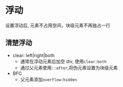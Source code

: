 # 浮动

设置浮动后, 元素不占用空间，块级元素不再独占一行

## 清楚浮动

- clear: left|right|both
  - 通常在浮动元素后加空 div, 使用`clear:both`
  - 通过父元素使用`::after`,将伪元素设置为块级元素
- BFC
  - 父元素添加`overflow:hidden`
